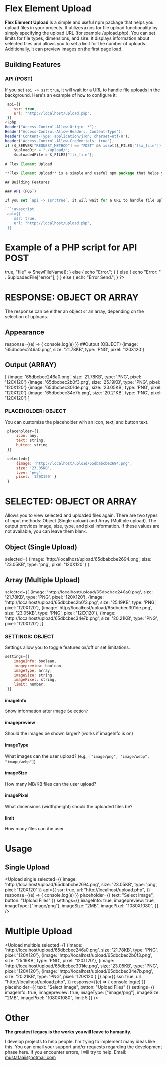 # Flex Element Upload

**Flex Element Upload** is a simple and useful npm package that helps you upload files in your projects. It utilizes axios for file upload functionality by simply specifying the upload URL (for example /upload.php). You can set limits for file types, dimensions, and size. It displays information about selected files and allows you to set a limit for the number of uploads. Additionally, it can preview images on the first page load.

## Building Features

### API (POST)

If you set `api -> ssr:true`, it will wait for a URL to handle file uploads in the background. Here's an example of how to configure it:

```javascript   
 api={{
    ssr: true,
    url: "http://localhost/upload.php",
 }}
<?php
Header("Access-Control-Allow-Origin: *");
Header("Access-Control-Allow-Headers: Content-Type");
header('Content-Type: application/json; charset=utf-8');
header('Access-Control-Allow-Credentials; true');
if ($_SERVER["REQUEST_METHOD"] == "POST" && isset($_FILES["flx_file"])) {
    $uploadDir = "./upload/";
    $uploadedFile = $_FILES["flx_file"];
   
# Flex Element Upload

**Flex Element Upload** is a simple and useful npm package that helps you upload files in your projects. It utilizes axios for file upload functionality by simply specifying the upload URL (for example /upload.php). You can set limits for file types, dimensions, and size. It displays information about selected files and allows you to set a limit for the number of uploads. Additionally, it can preview images on the first page load.

## Building Features

### API (POST)

If you set `api -> ssr:true`, it will wait for a URL to handle file uploads in the background. Here's an example of how to configure it:

```javascript   
 api={{
    ssr: true,
    url: "http://localhost/upload.php",
 }}
```
# Example of a PHP script for API POST
<?php
Header("Access-Control-Allow-Origin: *");
Header("Access-Control-Allow-Headers: Content-Type");
header('Content-Type: application/json; charset=utf-8');
header('Access-Control-Allow-Credentials; true');
if ($_SERVER["REQUEST_METHOD"] == "POST" && isset($_FILES["flx_file"])) {
    $uploadDir = "./upload/";
    $uploadedFile = $_FILES["flx_file"];
    if ($uploadedFile["error"] == UPLOAD_ERR_OK) {
        $fileName = basename($uploadedFile["name"]);
        $fileExtension = pathinfo($fileName, PATHINFO_EXTENSION);
        $newFileName = uniqid() . "." . $fileExtension;
        $uploadPath = $uploadDir . $newFileName;
        if (move_uploaded_file($uploadedFile["tmp_name"], $uploadPath)) {
            echo json_encode(["status" => true, "file" => $newFileName]);
        } else {
            echo "Error.";
        }
    } else {
        echo "Error: " . $uploadedFile["error"];
    }
} else {
    echo "Error Send.";
}
?>

# RESPONSE: OBJECT OR ARRAY
The response can be either an object or an array, depending on the selection of uploads.
## Appearance
response={(e) => { console.log(e) }}
##Output (OBJECT)
{image: '65dbcbec246a0.png', size: '21.78KB', type: 'PNG', pixel: '120X120'}
## Output (ARRAY)
[
{image: '65dbcbec246a0.png', size: '21.78KB', type: 'PNG', pixel: '120X120'}
{image: '65dbcbec2b0f3.png', size: '25.19KB', type: 'PNG', pixel: '120X120'}
{image: '65dbcbec301de.png', size: '23.05KB', type: 'PNG', pixel: '120X120'}
{image: '65dbcbec34e7b.png', size: '20.21KB', type: 'PNG', pixel: '120X120'}
]

### PLACEHOLDER: OBJECT

You can customize the placeholder with an icon, text, and button text.

```javascript  
 placeholder={{
     icon: any,
     text: string,
     button: string
 }}

 selected={
     {image: 'http://localhost/upload/65dbabcbe2694.png', 
     size: '23.05KB', 
     type: 'png', 
     pixel: '120X120' }
 }
```

# SELECTED: OBJECT OR ARRAY
Allows you to view selected and uploaded files again. There are two types of input methods: Object (Single upload) and Array (Multiple upload). The output provides image, size, type, and pixel information. If these values are not available, you can leave them blank.

## Object (Single Upload)
 selected={
     {image: 'http://localhost/upload/65dbabcbe2694.png', 
     size: '23.05KB', 
     type: 'png', 
     pixel: '120X120' }
 }
## Array (Multiple Upload)

 selected={[
    {image: 'http://localhost/upload/65dbcbec246a0.png', 
    size: '21.78KB', 
    type: 'PNG', 
    pixel: '120X120'},
    {image: 'http://localhost/upload/65dbcbec2b0f3.png', 
    size: '25.19KB', 
    type: 'PNG', 
    pixel: '120X120'},
    {image: 'http://localhost/upload/65dbcbec301de.png', 
    size: '23.05KB', 
    type: 'PNG', 
    pixel: '120X120'},
    {image: 'http://localhost/upload/65dbcbec34e7b.png', 
    size: '20.21KB', 
    type: 'PNG', 
    pixel: '120X120'}
 ]}

### SETTINGS: OBJECT

Settings allow you to toggle features on/off or set limitations.

```javascript  
settings={{
    imageInfo: boolean,
    imagepreview: boolean,
    imageType: array,
    imageSize: string,
    imagePixel: string,
    limit: number,
 }}
```

#### imageInfo

Show information after Image Selection?

#### imagepreview

Should the images be shown larger? (works if imageInfo is on)

#### imageType

What images can the user upload? (e.g., `["image/png", "image/webp", "image/webp"]`)

#### imageSize

How many MB/KB files can the user upload?

#### imagePixel

What dimensions (width/height) should the uploaded files be?

#### limit

How many files can the user

# Usage
## Single Upload
<Upload
    single
    selected={{
        image: 'http://localhost/upload/65dbabcbe2694.png', 
        size: '23.05KB', 
        type: 'png', 
        pixel: '120X120' 
    }}
    api={{
        ssr: true,
        url: "http://localhost/upload.php",
    }}
    response={(e) => { console.log(e) }}
    placeholder={{
        text: "Select Image",
        button: "Upload Files"
    }}
    settings={{
        imageInfo: true,
        imagepreview: true,
        imageType: ["image/png"],
        imageSize: "2MB",
        imagePixel: "1080X1080",
    }}
 />
# Multiple Upload
<Upload
    multiple
     selected={[
        {image: 'http://localhost/upload/65dbcbec246a0.png', size: '21.78KB', type: 'PNG', pixel: '120X120'},
        {image: 'http://localhost/upload/65dbcbec2b0f3.png', size: '25.19KB', type: 'PNG', pixel: '120X120'},
        {image: 'http://localhost/upload/65dbcbec301de.png', size: '23.05KB', type: 'PNG', pixel: '120X120'},
        {image: 'http://localhost/upload/65dbcbec34e7b.png', size: '20.21KB', type: 'PNG', pixel: '120X120'}
    ]}
    api={{
        ssr: true,
        url: "http://localhost/upload.php",
    }}
    response={(e) => { console.log(e) }}
    placeholder={{
        text: "Select Image",
        button: "Upload Files"
    }}
    settings={{
        imageInfo: true,
        imagepreview: true,
        imageType: ["image/png"],
        imageSize: "2MB",
        imagePixel: "1080X1080",
        limit: 5
    }}
 />
# Other
__The greatest legacy is the works you will leave to humanity.__

I develop projects to help people. I'm trying to implement many ideas like this.
You can email your support and/or requests regarding the development phase here. If you encounter errors, I will try to help. Email: mustafaaii@hotmail.com
 

 
